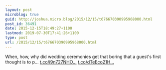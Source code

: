 ```yaml
---
layout: post
microblog: true
guid: http://joshua.micro.blog/2015/12/15/t676670390995968000.html
post_id: 36491
date: 2015-12-15T18:49:27+1100
lastmod: 2019-07-30T17:41:26+1100
type: post
url: /2015/12/15/t676670390995968000.html
---
```

When, how, why did wedding ceremonies get that boring that a guest's first thought is to p… [t.co/i9n727NHO...](https://t.co/i9n727NHOq) [t.co/dTeEco21H...](https://t.co/dTeEco21HU)
